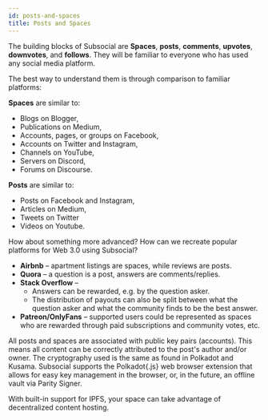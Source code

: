```yaml
---
id: posts-and-spaces
title: Posts and Spaces
---
```


The building blocks of Subsocial are **Spaces**, **posts**, **comments**, **upvotes**, **downvotes**, and **follows**. They
will be familiar to everyone who has used any social media platform.

The best way to understand them is through comparison to familiar platforms:

**Spaces** are similar to:

- Blogs on Blogger,
- Publications on Medium,
- Accounts, pages, or groups on Facebook,
- Accounts on Twitter and Instagram,
- Channels on YouTube,
- Servers on Discord,
- Forums on Discourse.

**Posts** are similar to:

- Posts on Facebook and Instagram,
- Articles on Medium,
- Tweets on Twitter
- Videos on Youtube.

How about something more advanced? How can we recreate popular platforms for Web 3.0
using Subsocial?

- **Airbnb** – apartment listings are spaces, while reviews are posts.
- **Quora** – a question is a post, answers are comments/replies.
- **Stack Overflow** –
  - Answers can be rewarded, e.g. by the question asker.
  - The distribution of payouts can also be split between what the question asker
and what the community finds to be the best answer.
- **Patreon/OnlyFans** – supported users could be represented as spaces who are
rewarded through paid subscriptions and community votes, etc.

All posts and spaces are associated with public key pairs (accounts). This means all content
can be correctly attributed to the post's author and/or owner. The cryptography used is the same
as found in Polkadot and Kusama. Subsocial supports the Polkadot{.js} web browser extension that allows for
easy key management in the browser, or, in the future, an offline vault via Parity Signer.

With built-in support for IPFS, your space can take advantage of decentralized content hosting.
